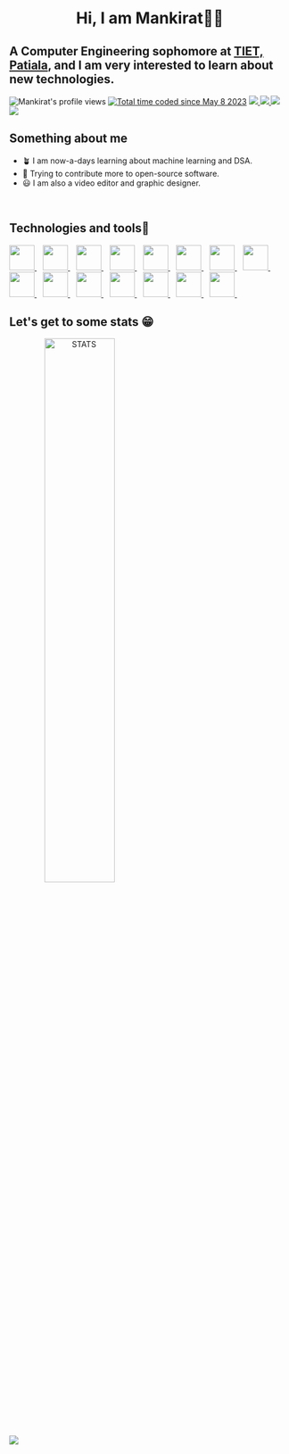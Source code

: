 <h1 align="center">Hi, I am Mankirat👋🏻</h1>
<h2>A Computer Engineering sophomore at <a href="https://www.thapar.edu">TIET, Patiala</a>, and I am very interested to learn about new technologies.</h2>
<div style="display:inline-block">
  <img src="https://komarev.com/ghpvc/?username=MankiratSingh1315&label=Profile%20views&color=0eed4a&style=for-the-badge" alt="Mankirat's profile views" />
  <a href="https://wakatime.com/@6c4560a5-693d-422a-a2c0-518eec177837"><img src="https://wakatime.com/badge/user/6c4560a5-693d-422a-a2c0-518eec177837.svg?style=for-the-badge" alt="Total time coded since May 8 2023" /></a>
  <a href="https://www.linkedin.com/in/mankiratsingh1315/" style="decoration:none">
    <img src="https://img.shields.io/badge/LinkedIn-0077B5?style=for-the-badge&logo=linkedin&logoColor=white"/>
  </a>
  <a href="https://github.com/MankiratSingh1315" style="decoration:none">
    <img src="https://img.shields.io/badge/GitHub-100000?style=for-the-badge&logo=github&logoColor=white">
  </a>
  <a href="mailto:msingh2_be22@thapar.edu" style="decoration:none">
    <img src="https://img.shields.io/badge/Gmail-D14836?style=for-the-badge&logo=gmail&logoColor=white"/>
  </a>
  <a href="https://www.instagram.com/mankiratsingh1315/" style="decoration:none">
    <img src="https://img.shields.io/badge/Instagram-E4405F?style=for-the-badge&logo=instagram&logoColor=white"/>
  </a>
</div>
<br>
<div>
  <h2>Something about me</h2>
  <ul>
    <li> 🪴 I am now-a-days learning about machine learning and DSA.</li>
    <li> 🚀 Trying to contribute more to open-source software.</li>
    <li> 😃 I am also a video editor and graphic designer.</li>
  </ul>
</div>
<br>
<div>
  <h2>Technologies and tools🤖</h2>
  <div style="display:inline-block">
    <a href="https://www.w3schools.com/c/c_intro.php">
      <img src="https://github.com/MankiratSingh1315/MankiratSingh1315/assets/120726854/cd259c7c-7d7d-47c0-b83a-400743e22b6e" height=45/>
    </a>&ensp;	
    <a href="https://www.w3schools.com/cpp/default.asp">
      <img src="https://github.com/MankiratSingh1315/MankiratSingh1315/assets/120726854/ce0f9687-5217-4fc6-8fcb-535d07d0e8cc" height=45/>
    </a>&ensp;	
    <a href="https://flutter.dev/">
      <img src="https://github.com/MankiratSingh1315/MankiratSingh1315/assets/120726854/18f5028f-cd75-413a-a2bf-3fa67356d789" height=45/>
    </a>&ensp;	
    <a href="https://dart.dev/">
      <img src="https://github.com/MankiratSingh1315/MankiratSingh1315/assets/120726854/f6114b41-272d-4e6f-b3d0-db25d0f9f376" height=45/>
    </a>&ensp;	
    <a href="https://www.w3schools.com/html/">
      <img src="https://github.com/MankiratSingh1315/MankiratSingh1315/assets/120726854/6d9adb54-4681-4e2b-be26-149470cb3e60" height=45/>
    </a>&ensp;	
    <a href="https://www.w3.org/Style/CSS/Overview.en.html">
      <img src="https://github.com/MankiratSingh1315/MankiratSingh1315/assets/120726854/2efe6403-1dec-4c6c-b826-649d62d8c470" height=45/>
    </a>&ensp;	
    <a href="https://developer.mozilla.org/en-US/docs/Web/JavaScript">
      <img src="https://github.com/MankiratSingh1315/MankiratSingh1315/assets/120726854/4f35c131-b0a2-4bfe-a53e-4c9addccfc8c" height=45/>
    </a>&ensp;	
    <a href="https://nodejs.org/en">
      <img src="https://github.com/MankiratSingh1315/MankiratSingh1315/assets/120726854/a55faa23-c8b8-456e-866b-9f7ec6225a87" height=45/>
    </a>&ensp;	
    <a href="https://www.mongodb.com/">
      <img src="https://github.com/MankiratSingh1315/MankiratSingh1315/assets/120726854/01ae1e20-f653-49f1-a6ef-064d868c4a8b" height=45/>
    </a>&ensp;	
    <a href="https://www.mysql.com/">
      <img src="https://github.com/MankiratSingh1315/MankiratSingh1315/assets/120726854/7dd67cad-148f-4943-b42b-abc3a590b991" height=45/>
    </a>&ensp;
    <a href="https://www.python.org/">
      <img src="https://github.com/MankiratSingh1315/MankiratSingh1315/assets/120726854/5a76893d-54b8-4e4b-95c1-2453dffb6ea6" height=45/>
    </a>&ensp;
    <a href="https://www.react.dev/">
      <img src="https://github.com/MankiratSingh1315/MankiratSingh1315/assets/120726854/53bfb558-774b-4d2b-8a01-da06f01f5998" height=45/>
    </a>&ensp;
    <a href="https://www.notion.so/">
      <img src="https://github.com/MankiratSingh1315/MankiratSingh1315/assets/120726854/8e634307-4c5c-4132-9a47-28eb4ff06a1a" height=45/>
    </a>&ensp;
    <a href="https://www.xubuntu.org/">
      <img src="https://github.com/MankiratSingh1315/MankiratSingh1315/assets/120726854/fc6cb35d-c1f6-4ec2-a2e2-f6cce626aa4b" height=45/>
    </a>&ensp;
    <a href="https://www.ubuntu.com/">
      <img src="https://github.com/MankiratSingh1315/MankiratSingh1315/assets/120726854/f3b8ff21-c08d-4b83-a054-f15a3e1a28af" height=45/>
    </a>&ensp;
  </div>
  <br>
  <div>
    <h2>Let's get to some stats 😁</h2>
    <a href="https://github.com/MankiratSingh1315" align="center"><img alt="STATS" src="https://github-readme-stats.vercel.app/api?username=MankiratSingh1315&show_icons=true&theme=gotham" width="50%" ></a>
    <br><br>
    <img src="https://github-readme-streak-stats.herokuapp.com/?user=MankiratSingh1315&theme=gotham&hide_border=false&border_radius=4.5&locale=en&date_format=&mode=daily&exclude_days=&sections=total%2Ccurrent%2Clongest&card_width=495&type=svg&background-type=gradient&properties=background" align="center"/>
  </div>
</div>
